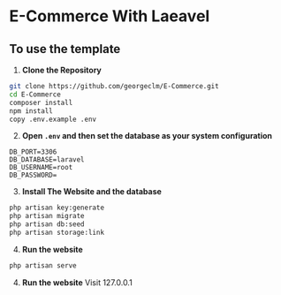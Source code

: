 # E-Commerce With Laeavel 
## To use the template

1. **Clone the Repository**
```bash
git clone https://github.com/georgeclm/E-Commerce.git
cd E-Commerce
composer install
npm install
copy .env.example .env
```

2. **Open ```.env``` and then set the database as your system configuration**
```
DB_PORT=3306
DB_DATABASE=laravel
DB_USERNAME=root
DB_PASSWORD=
```

3. **Install The Website and the database**
```bash
php artisan key:generate
php artisan migrate
php artisan db:seed
php artisan storage:link
```

4. **Run the website**
```bash
php artisan serve
```
4. **Run the website**
Visit 127.0.0.1
